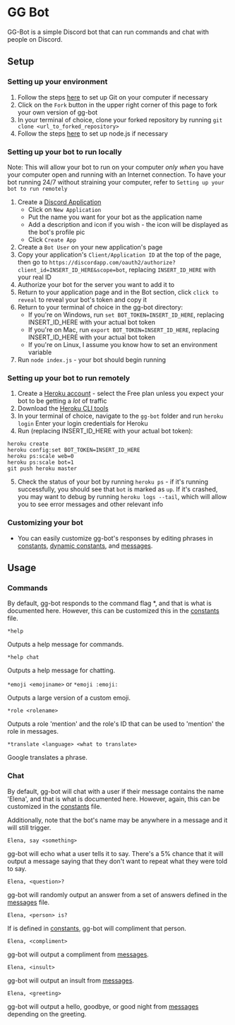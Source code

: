 # GG Bot

GG-Bot is a simple Discord bot that can run commands and chat with people on Discord.

## Setup

### Setting up your environment

1. Follow the steps [here](https://help.github.com/articles/set-up-git/) to set up Git on your computer if necessary
2. Click on the `Fork` button in the upper right corner of this page to fork your own version of gg-bot
3. In your terminal of choice, clone your forked repository by running `git clone <url_to_forked_repository>`
4. Follow the steps [here](https://developer.mozilla.org/en-US/docs/Learn/Server-side/Express_Nodejs/development_environment) to set up node.js if necessary

### Setting up your bot to run locally
Note: This will allow your bot to run on your computer *only when* you have your computer
open and running with an Internet connection. To have your bot running 24/7 without
straining your computer, refer to `Setting up your bot to run remotely`

1. Create a [Discord Application](https://discordapp.com/developers/applications/me)
   - Click on `New Application`
   - Put the name you want for your bot as the application name
   - Add a description and icon if you wish - the icon will be displayed as the bot's profile pic
   - Click `Create App`
2. Create a `Bot User` on your new application's page
3. Copy your application's `Client/Application ID` at the top of the page, then go to `https://discordapp.com/oauth2/authorize?client_id=INSERT_ID_HERE&scope=bot`, replacing `INSERT_ID_HERE` with your real ID
4. Authorize your bot for the server you want to add it to
5. Return to your application page and in the Bot section, click `click to reveal` to reveal your bot's token and copy it
6. Return to your terminal of choice in the gg-bot directory:
   - If you're on Windows, run `set BOT_TOKEN=INSERT_ID_HERE`, replacing INSERT_ID_HERE with your actual bot token
   - If you're on Mac, run `export BOT_TOKEN=INSERT_ID_HERE`, replacing INSERT_ID_HERE with your actual bot token
   - If you're on Linux, I assume you know how to set an environment variable
7. Run `node index.js` - your bot should begin running

### Setting up your bot to run remotely

1. Create a [Heroku account](https://www.heroku.com/) - select the Free plan unless
you expect your bot to be getting a *lot* of traffic
2. Download the [Heroku CLI tools](https://devcenter.heroku.com/articles/heroku-cli)
3. In your terminal of choice, navigate to the `gg-bot` folder and run `heroku login`
Enter your login credentials for Heroku
4. Run (replacing INSERT_ID_HERE with your actual bot token):
```
heroku create
heroku config:set BOT_TOKEN=INSERT_ID_HERE
heroku ps:scale web=0
heroku ps:scale bot=1
git push heroku master
```
5. Check the status of your bot by running `heroku ps` - if it's running successfully,
you should see that `bot` is marked as `up`. If it's crashed, you may want to debug
by running `heroku logs --tail`, which will allow you to see error messages and
other relevant info

### Customizing your bot

- You can easily customize gg-bot's responses by editing phrases in [constants](constants.js), [dynamic constants](dynamic-constants.js), and [messages](messages.js).

## Usage

### Commands
By default, gg-bot responds to the command flag \*, and that is what is documented here. However, this can be customized this in the
[constants](constants.js) file.

`*help`

Outputs a help message for commands.

`*help chat`

Outputs a help message for chatting.

`*emoji <emojiname>` or `*emoji :emoji:`

Outputs a large version of a custom emoji.

`*role <rolename>`

Outputs a role 'mention' and the role's ID that can be used to 'mention' the role in messages.

`*translate <language> <what to translate>`

Google translates a phrase.

### Chat

By default, gg-bot will chat with a user if their message contains the name 'Elena', and that is what is documented here. However, again, this can be customized in the [constants](constants.js) file.

Additionally, note that the bot's name may be anywhere in a message and it will still trigger.

`Elena, say <something>`

gg-bot will echo what a user tells it to say. There's a 5% chance that it will output
a message saying that they don't want to repeat what they were told to say.

`Elena, <question>?`

gg-bot will randomly output an answer from a set of answers defined in the [messages](messages.js) file.

`Elena, <person> is?`

If <person> is defined in [constants](constants.js), gg-bot will compliment that person.

`Elena, <compliment>`

gg-bot will output a compliment from [messages](messages.js).

`Elena, <insult>`

gg-bot will output an insult from [messages](messages.js).

`Elena, <greeting>`

gg-bot will output a hello, goodbye, or good night from [messages](messages.js) depending on the greeting.  
